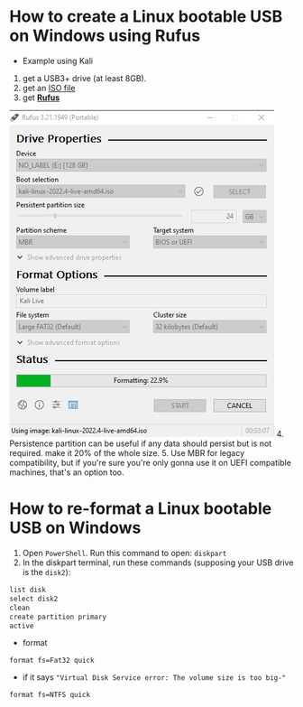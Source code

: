 # How to create a Linux bootable USB on Windows using Rufus

- Example using Kali
1. get a USB3+ drive (at least 8GB).
2. get an [ISO file](https://www.kali.org/get-kali/#kali-live)
3. get [**Rufus**](https://rufus.ie/en/)

![Alt text](/bootable/imgsrc/rufus.png?raw=true "Optional Title")
4. Persistence partition can be useful if any data should persist but is not required. make it 20% of the whole size.
5. Use MBR for legacy compatibility, but if you're sure you're only gonna use it on UEFI compatible machines, that's an option too.

# How to re-format a Linux bootable USB on Windows

1. Open `PowerShell`. Run this command to open: `diskpart`
2. In the diskpart terminal, run these commands (supposing your USB drive is the `disk2`):

```shell
list disk
select disk2
clean
create partition primary
active
```

- format

```shell
format fs=Fat32 quick
```

- if it says `"Virtual Disk Service error: The volume size is too big-"`

```shell
format fs=NTFS quick
```
